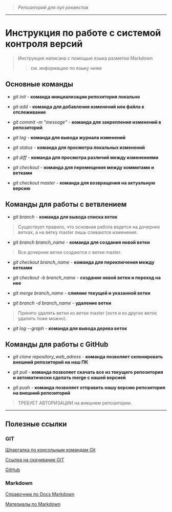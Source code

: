 > *Репозиторий для пул реквестов*

---

# Инструкция по работе с системой контроля версий

>Инструкция написана с помощью языка разметки Markdown
>>см. информацию по языку ниже

## Основные команды

* *git init* - **команда инициализации репозитория локально**

* *git add* - **команда для добавления изменений или файла в отслеживание**

* *git commit -m "message"* - **команда для закрепления изменений в репозиторий**

* *git log* - **команда для вывода журнала изменений**

* *git status* - **команда для просмотра локальных изменений**

* *git diff* - **команда для просмотра различий между изменениями**

* *git checkout* - **команда для перемещения между коммитами и ветками**

* *git checkout master* - **команда для возвращения на актуальную версию**

## Команды для работы с ветвлением

* *git branch* - **команда для вывода списка веток**

> Существует правило, что основная работа ведется на дочерних ветках, а на ветку master лишь сливаются изменения.

* *git branch branch_name* - **команда для создания новой ветки**

> Все дочерние ветки создаются с ветки master.

* *git checkout branch_name* - **команда для переключения между ветками**

* *git checkout -b branch_name* - **создание новой ветки и переход на нее**

* *git merge branch_name* - **слияние текущей и указанной ветки**

* *git branch -d branch_name* - **удаление ветки**

> Принято удалять ветки из ветки master (хотя и из других веток удалить тоже можно).

* *git log --graph* - **команда для вывода дерева веток**

## Команды для работы с GitHub

* *git clone repository_web_adress* -  **команда позволяет склонировать внешний репозиторий на наш ПК**

* *git pull* - **команда позволяет скачать все из текущего репозитория и автоматически сделать merge с нашей версией**

* *git push* - **команда позволяет отправить нашу версию репозитория на внешний репозиторий**

> ТРЕБУЕТ АВТОРИЗАЦИИ на внешнем репозитории.

---

## Полезные ссылки

### GIT

[Шпаргалка по консольным командам Git](https://github.com/cyberspacedk/Git-commands)

[Ссылка на скачивание GIT](https://git-scm.com/)

[GitHub](https://github.com/)

### Markdown

[Справочник по Docs Markdown](https://docs.microsoft.com/ru-ru/contribute/markdown-reference)

[Материалы по Markdown](https://gist.github.com/Jekins/2bf2d0638163f1294637)